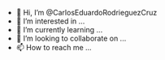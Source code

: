 - 👋 Hi, I’m @CarlosEduardoRodrieguezCruz
- 👀 I’m interested in ...
- 🌱 I’m currently learning ...
- 💞️ I’m looking to collaborate on ...
- 📫 How to reach me ...

<!---
CarlosEduardoRodrieguezCruz/CarlosEduardoRodrieguezCruz is a ✨ special ✨ repository because its `README.md` (this file) appears on your GitHub profile.
You can click the Preview link to take a look at your changes.
--->
